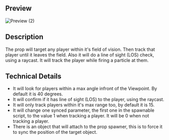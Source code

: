 ## Preview
![Preview (2)](https://github.com/user-attachments/assets/1c783196-89a3-477f-bd89-80ebd716c6b9)

## Description
The prop will target any player within it's field of vision. Then track that player until it leaves the field.
Also it will do a line of sight (LOS) check, using a raycast.
It will track the player while firing a particle at them.

## Technical Details
- It will look for players within a max angle infront of the Viewpoint. By default it is 40 degrees.
- It will confirm if it has line of sight (LOS) to the player, using the raycast.
- It will only track players within it's max range too, by default it is 15.
- It will change one synced parameter, the first one in the spawnable script, to the value 1 when tracking a player. It will be 0 when not tracking a player.
- There is an object that will attach to the prop spawner, this is to force it to sync the position of the target object.
